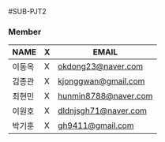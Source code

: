 #SUB-PJT2


### Member

|NAME|X|EMAIL|
|------|---|---|
|이동옥|X|okdong23@naver.com|
|김종관|X|kjonggwan@gmail.com|
|최현민|X|hunmin8788@naver.com|
|이원호|X|dldnjsgh71@naver.com|
|박기훈|X|gh9411@gmail.com|